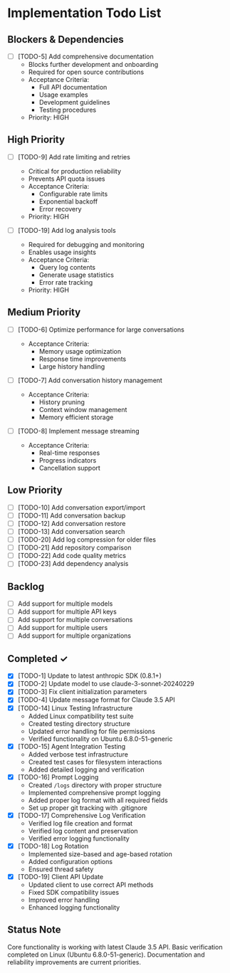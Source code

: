 # Implementation Todo List

## Blockers & Dependencies
- [ ] [TODO-5] Add comprehensive documentation
  - Blocks further development and onboarding
  - Required for open source contributions
  - Acceptance Criteria:
    - Full API documentation
    - Usage examples
    - Development guidelines
    - Testing procedures
  - Priority: HIGH

## High Priority
- [ ] [TODO-9] Add rate limiting and retries
  - Critical for production reliability
  - Prevents API quota issues
  - Acceptance Criteria:
    - Configurable rate limits
    - Exponential backoff
    - Error recovery
  - Priority: HIGH

- [ ] [TODO-19] Add log analysis tools
  - Required for debugging and monitoring
  - Enables usage insights
  - Acceptance Criteria:
    - Query log contents
    - Generate usage statistics
    - Error rate tracking
  - Priority: HIGH

## Medium Priority
- [ ] [TODO-6] Optimize performance for large conversations
  - Acceptance Criteria:
    - Memory usage optimization
    - Response time improvements
    - Large history handling

- [ ] [TODO-7] Add conversation history management
  - Acceptance Criteria:
    - History pruning
    - Context window management
    - Memory efficient storage

- [ ] [TODO-8] Implement message streaming
  - Acceptance Criteria:
    - Real-time responses
    - Progress indicators
    - Cancellation support

## Low Priority
- [ ] [TODO-10] Add conversation export/import
- [ ] [TODO-11] Add conversation backup
- [ ] [TODO-12] Add conversation restore
- [ ] [TODO-13] Add conversation search
- [ ] [TODO-20] Add log compression for older files
- [ ] [TODO-21] Add repository comparison
- [ ] [TODO-22] Add code quality metrics
- [ ] [TODO-23] Add dependency analysis

## Backlog
- [ ] Add support for multiple models
- [ ] Add support for multiple API keys
- [ ] Add support for multiple conversations
- [ ] Add support for multiple users
- [ ] Add support for multiple organizations

## Completed ✓
- [x] [TODO-1] Update to latest anthropic SDK (0.8.1+)
- [x] [TODO-2] Update model to use claude-3-sonnet-20240229
- [x] [TODO-3] Fix client initialization parameters
- [x] [TODO-4] Update message format for Claude 3.5 API
- [x] [TODO-14] Linux Testing Infrastructure
  - Added Linux compatibility test suite
  - Created testing directory structure
  - Updated error handling for file permissions
  - Verified functionality on Ubuntu 6.8.0-51-generic
- [x] [TODO-15] Agent Integration Testing
  - Added verbose test infrastructure
  - Created test cases for filesystem interactions
  - Added detailed logging and verification
- [x] [TODO-16] Prompt Logging
  - Created `/logs` directory with proper structure
  - Implemented comprehensive prompt logging
  - Added proper log format with all required fields
  - Set up proper git tracking with .gitignore
- [x] [TODO-17] Comprehensive Log Verification
  - Verified log file creation and format
  - Verified log content and preservation
  - Verified error logging functionality
- [x] [TODO-18] Log Rotation
  - Implemented size-based and age-based rotation
  - Added configuration options
  - Ensured thread safety
- [x] [TODO-19] Client API Update
  - Updated client to use correct API methods
  - Fixed SDK compatibility issues
  - Improved error handling
  - Enhanced logging functionality

## Status Note
Core functionality is working with latest Claude 3.5 API. Basic verification completed on Linux (Ubuntu 6.8.0-51-generic). Documentation and reliability improvements are current priorities. 